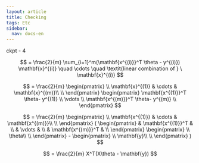 ```yaml
---
layout: article
title: Checking
tags: Etc
sidebar:
  nav: docs-en
---
```


ckpt - 4

$$
= \frac{2}{m} \sum_{i=1}^m(\mathbf{x^{(i)}}^T \theta - y^{(i)}) \mathbf{x}^{(i)} \quad \cdots \quad \textit{linear combination of } \ \mathbf{x}^{(i)}
$$

$$
= \frac{2}{m}
\begin{pmatrix}
\\
\mathbf{x}^{(1)} & \cdots & \mathbf{x}^{(m)}\\
\\
\end{pmatrix}
\begin{pmatrix}
\mathbf{x^{(1)}}^T \theta- y^{(1)} \\
\vdots \\
\mathbf{x^{(m)}}^T \theta- y^{(m)} \\
\end{pmatrix}
$$

$$
= \frac{2}{m}
\begin{pmatrix}
\\
\mathbf{x^{(1)}} & \cdots & \mathbf{x^{(m)}}\\
\\
\end{pmatrix} (
\begin{pmatrix}
& \mathbf{x^{(1)}}^T & \\
& \vdots & \\
& \mathbf{x^{(m)}}^T & \\
\end{pmatrix}
\begin{pmatrix}
\\
\theta\\
\\
\end{pmatrix} -
\begin{pmatrix}
\\
\mathbf{y}\\
\\
\end{pmatrix} )
$$

$$
= \frac{2}{m} X^T(X\theta - \mathbf{y})
$$

